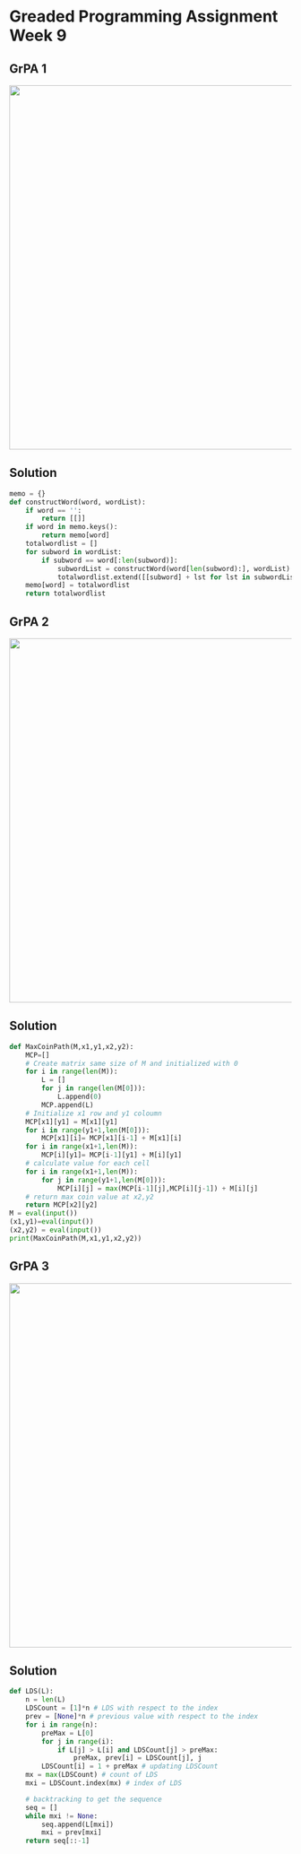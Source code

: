 # Greaded Programming Assignment Week 9

## GrPA 1
<img width=650 src="https://user-images.githubusercontent.com/94922914/235133010-c9dffaf4-e884-44fa-922f-7f6ae646efbd.png"/>

## Solution
```py
memo = {}
def constructWord(word, wordList):
    if word == '':
        return [[]]
    if word in memo.keys():
        return memo[word]
    totalwordlist = []
    for subword in wordList:
        if subword == word[:len(subword)]:
            subwordList = constructWord(word[len(subword):], wordList)
            totalwordlist.extend([[subword] + lst for lst in subwordList])
    memo[word] = totalwordlist
    return totalwordlist
```
## GrPA 2
<img width=650 src="https://user-images.githubusercontent.com/94922914/235133148-ba8a2260-d1d1-4f03-9154-ce0f6646cfa5.png"/>

## Solution
```py
def MaxCoinPath(M,x1,y1,x2,y2):
    MCP=[]
    # Create matrix same size of M and initialized with 0
    for i in range(len(M)):
        L = []
        for j in range(len(M[0])):
            L.append(0)
        MCP.append(L)
    # Initialize x1 row and y1 coloumn    
    MCP[x1][y1] = M[x1][y1]
    for i in range(y1+1,len(M[0])):
        MCP[x1][i]= MCP[x1][i-1] + M[x1][i]
    for i in range(x1+1,len(M)):
        MCP[i][y1]= MCP[i-1][y1] + M[i][y1]
	# calculate value for each cell
    for i in range(x1+1,len(M)):
        for j in range(y1+1,len(M[0])):
            MCP[i][j] = max(MCP[i-1][j],MCP[i][j-1]) + M[i][j]
    # return max coin value at x2,y2
    return MCP[x2][y2]
M = eval(input())
(x1,y1)=eval(input())
(x2,y2) = eval(input())
print(MaxCoinPath(M,x1,y1,x2,y2))
```
## GrPA 3
<img width=650 src="https://user-images.githubusercontent.com/94922914/235133365-1c8dcc72-c588-4647-92b7-02d635103ef6.png"/>

## Solution
```py
def LDS(L):
    n = len(L)
    LDSCount = [1]*n # LDS with respect to the index
    prev = [None]*n # previous value with respect to the index
    for i in range(n):
        preMax = L[0]
        for j in range(i):
            if L[j] > L[i] and LDSCount[j] > preMax:
                preMax, prev[i] = LDSCount[j], j
        LDSCount[i] = 1 + preMax # updating LDSCount
    mx = max(LDSCount) # count of LDS
    mxi = LDSCount.index(mx) # index of LDS

    # backtracking to get the sequence
    seq = []
    while mxi != None:
        seq.append(L[mxi])
        mxi = prev[mxi]
    return seq[::-1]
```
